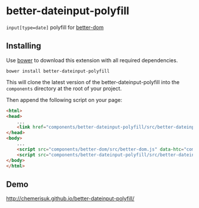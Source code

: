 better-dateinput-polyfill
=========================
`input[type=date]` polyfill for [better-dom](https://github.com/chemerisuk/better-dom)

Installing
----------
Use [bower](http://bower.io/) to download this extension with all required dependencies.

    bower install better-dateinput-polyfill

This will clone the latest version of the better-dateinput-polyfill into the `components` directory at the root of your project.

Then append the following script on your page:

```html
<html>
<head>
    ...
    <link href="components/better-dateinput-polyfill/src/better-dateinput-polyfill.css" rel="stylesheet"/>
</head>
<body>
    ...
    <script src="components/better-dom/src/better-dom.js" data-htc="components/better-dom/src/better-dom.htc"></script>
    <script src="components/better-dateinput-polyfill/src/better-dateinput-polyfill.js"></script>
</body>
</html>
```

Demo
----
http://chemerisuk.github.io/better-dateinput-polyfill/
